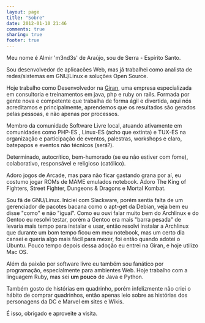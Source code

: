 ```yaml
---
layout: page
title: "Sobre"
date: 2012-01-10 21:46
comments: true
sharing: true
footer: true
---
```


Meu nome é Almir 'm3nd3s' de Araújo, sou de Serra - Espírito Santo.

Sou desenvolvedor de aplicacões Web, mas já trabalhei como analista de redes/sistemas em GNU/Linux e soluções Open Source.

Hoje trabalho como Desenvolvedor na [Giran](http://www.giran.com.br), uma empresa especializada em consultoria e treinamentos em java, php e ruby on rails. Formada por gente nova e competente que trabalha de forma ágil e divertida, aqui nós acreditamos e principalmente, aprendemos que os resultados são gerados pelas pessoas, e não apenas por processos.

Membro da comunidade Software Livre local, atuando ativamente em comunidades como PHP-ES , Linux-ES (acho que extinta) e TUX-ES na organização e participação de eventos, palestras, workshops e claro, batepapos e eventos não técnicos (será?).

Determinado, autocrítico, bem-humorado (se eu não estiver com fome), colaborativo, responsável e religioso (católico).

Adoro jogos de Arcade, mas para não ficar gastando grana por aí, eu costumo jogar ROMs de MAME emulados notebook. Adoro The King of Fighters, Street Fighter, Dungeons & Dragons e Mortal Kombat.

Sou fã de GNU/Linux. Iniciei com Slackware, porém sentia falta de um gerenciador de pacotes bacana como o apt-get da Debian, veja bem eu disse "como" e não "igual". Como eu ouvi falar muito bem do Archlinux e do Gentoo eu resolvi testar, porém a Gentoo era mais "barra pesada" de levaria mais tempo para instalar e usar, então resolvi instalar a Archlinux que durante um bom tempo ficou em meu notebook, mas um certo dia cansei e queria algo mais fácil para mexer, foi então quando adotei o Ubuntu. Pouco tempo depois dessa adoção eu entrei na Giran, e hoje utilizo Mac OS.

Além da paixão por software livre eu também sou fanático por programação, especialmente para ambientes Web. Hoje trabalho com a linguagem Ruby, mas sei **um pouco** de Java e Python.

Também gosto de histórias em quadrinho, porém infelizmente não criei o hábito de comprar quadrinhos, então apenas leio sobre as histórias dos personagens da DC e Marvel em sites e Wikis.

É isso, obrigado e aproveite a visita.
